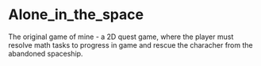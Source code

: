 # Alone_in_the_space
The original game of mine - a 2D quest game, where the player must resolve math tasks to progress in game and rescue the characher from the abandoned spaceship.
